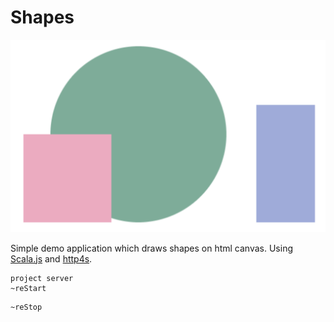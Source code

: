 # Shapes
![Shapes](project/shapes.png)

Simple demo application which draws shapes on html canvas. Using [Scala.js](https://www.scala-js.org/) and [http4s](https://http4s.org/).

```
project server
~reStart
```
```
~reStop
```